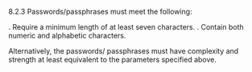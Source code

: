 8.2.3 Passwords/passphrases must 
meet the following: 

. Require a minimum length of at 
least seven characters. 
. Contain both numeric and 
alphabetic characters. 


Alternatively, the passwords/ 
passphrases must have complexity 
and strength at least equivalent to the 
parameters specified above. 


